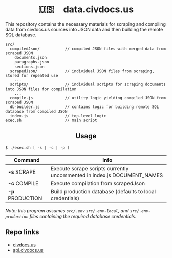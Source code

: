 <div align="center">
  <h1>
    🇺🇸 data.civdocs.us
  </h1>
</div>

This repository contains the necessary materials for scraping and compiling data from civdocs.us sources into JSON data and then building the remote SQL database.

```
src/
  compiledJson/           // compiled JSON files with merged data from scraped JSON
    documents.json
    paragraphs.json
    sections.json
  scrapedJson/            // individual JSON files from scraping, stored for repeated use
    ...
  scripts/                // individual scripts for scraping documents into JSON files for compilation
    ...
  compile.js              // utility logic yielding compiled JSON from scraped JSON
  db-builder.js           // contains logic for building remote SQL database from compiled JSON
  index.js                // top-level logic
exec.sh                   // main script
```

<div align="center">
  <h2>
    Usage
  </h2>
</div>

```shell
$ ./exec.sh [ -s | -c | -p ]
```

Command  | Info
-------- | --------
**-s** SCRAPE | Execute scrape scripts currently uncommented in index.js DOCUMENT_NAMES
**-c** COMPILE | Execute compilation from scrapedJson
**-p** PRODUCTION | Build production database (defaults to local credentials)

_Note: this program assumes `src/.env` `src/.env-local`, and `src/.env-production` files containing the required database credentials._

## Repo links
- [civdocs.us](https://github.com/jaredgorski/civdocs.us)
- [api.civdocs.us](https://github.com/jaredgorski/api.civdocs.us)
